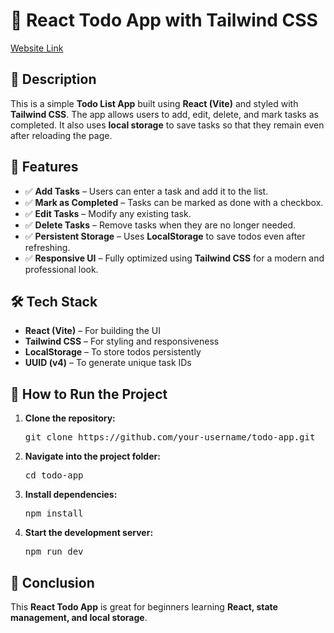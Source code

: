  <h1>📌 React Todo App with Tailwind CSS</h1>
 <a href="https://do-task-mu.vercel.app/">Website Link</a>
  <section>
        <h2>📖 Description</h2>
        <p>This is a simple <strong>Todo List App</strong> built using <strong>React (Vite)</strong> and styled with <strong>Tailwind CSS</strong>. The app allows users to add, edit, delete, and mark tasks as completed. It also uses <strong>local storage</strong> to save tasks so that they remain even after reloading the page.</p>
    </section>

 <section>
        <h2>🔹 Features</h2>
        <ul>
            <li>✅ <strong>Add Tasks</strong> – Users can enter a task and add it to the list.</li>
            <li>✅ <strong>Mark as Completed</strong> – Tasks can be marked as done with a checkbox.</li>
            <li>✅ <strong>Edit Tasks</strong> – Modify any existing task.</li>
            <li>✅ <strong>Delete Tasks</strong> – Remove tasks when they are no longer needed.</li>
            <li>✅ <strong>Persistent Storage</strong> – Uses <strong>LocalStorage</strong> to save todos even after refreshing.</li>
            <li>✅ <strong>Responsive UI</strong> – Fully optimized using <strong>Tailwind CSS</strong> for a modern and professional look.</li>
        </ul>
    </section>

   <section>
        <h2>🛠️ Tech Stack</h2>
        <ul>
            <li><strong>React (Vite)</strong> – For building the UI</li>
            <li><strong>Tailwind CSS</strong> – For styling and responsiveness</li>
            <li><strong>LocalStorage</strong> – To store todos persistently</li>
            <li><strong>UUID (v4)</strong> – To generate unique task IDs</li>
        </ul>
    </section>

 
  <section>
        <h2>🚀 How to Run the Project</h2>
        <ol>
            <li><strong>Clone the repository:</strong> 
                <pre>git clone https://github.com/your-username/todo-app.git</pre>
            </li>
            <li><strong>Navigate into the project folder:</strong> 
                <pre>cd todo-app</pre>
            </li>
            <li><strong>Install dependencies:</strong> 
                <pre>npm install</pre>
            </li>
            <li><strong>Start the development server:</strong> 
                <pre>npm run dev</pre>
            </li>
        </ol>
    </section>

   
<section>
        <h2>🎯 Conclusion</h2>
        <p>This <strong>React Todo App</strong> is great for beginners learning <strong>React, state management, and local storage</strong>.</p>
    </section>

</body>
</html>

